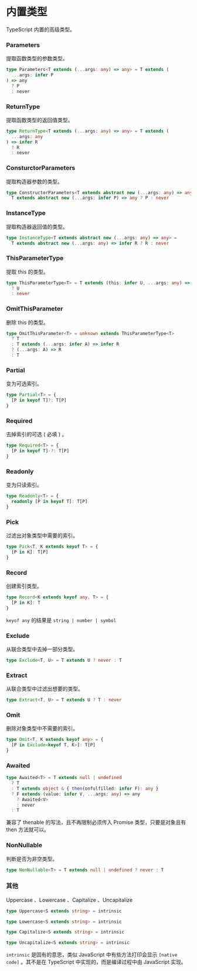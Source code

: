 # 内置类型

TypeScript 内置的高级类型。

### Parameters

提取函数类型的参数类型。

```ts
type Parameters<T extends (...args: any) => any> = T extends (
  ...args: infer P
) => any
  ? P
  : never
```

### ReturnType

提取函数类型的返回值类型。

```ts
type ReturnType<T extends (...args: any) => any> = T extends (
  ...args: any
) => infer R
  ? R
  : never
```

### ConsturctorParameters

提取构造器参数的类型。

```ts
type ConstructorParameters<T extends abstract new (...args: any) => any> =
  T extends abstract new (...args: infer P) => any ? P : never
```

### InstanceType

提取构造器返回值的类型。

```ts
type InstanceType<T extends abstract new (...args: any) => any> =
  T extends abstract new (...args: any) => infer R ? R : never
```

### ThisParameterType

提取 this 的类型。

```ts
type ThisParameterType<T> = T extends (this: infer U, ...args: any) => any
  ? U
  : never
```

### OmitThisParameter

删除 this 的类型。

```ts
type OmitThisParameter<T> = unknown extends ThisParameterType<T>
  ? T
  : T extends (...args: infer A) => infer R
  ? (...args: A) => R
  : T
```

### Partial

变为可选索引。

```ts
type Partial<T> = {
  [P in keyof T]?: T[P]
}
```

### Required

去掉索引的可选 ( 必填 ) 。

```ts
type Required<T> = {
  [P in keyof T]-?: T[P]
}
```

### Readonly

变为只读索引。

```ts
type Readonly<T> = {
  readonly [P in keyof T]: T[P]
}
```

### Pick

过滤出对象类型中需要的索引。

```ts
type Pick<T, K extends keyof T> = {
  [P in K]: T[P]
}
```

### Record

创建索引类型。

```ts
type Record<K extends keyof any, T> = {
  [P in K]: T
}
```

`keyof any` 的结果是 `string | number | symbol`

### Exclude

从联合类型中去掉一部分类型。

```ts
type Exclude<T, U> = T extends U ? never : T
```

### Extract

从联合类型中过滤出想要的类型。

```ts
type Extract<T, U> = T extends U ? T : never
```

### Omit

删除对象类型中不需要的索引。

```ts
type Omit<T, K extends keyof any> = {
  [P in Exclude<keyof T, K>]: T[P]
}
```

### Awaited

```ts
type Awaited<T> = T extends null | undefined
  ? T
  : T extends object & { then(onfulfilled: infer F): any }
  ? F extends (value: infer V, ...args: any) => any
    ? Awaited<V>
    : never
  : T
```

兼容了 thenable 的写法，且不再限制必须传入 Promise 类型，只要是对象且有 then 方法就可以。

### NonNullable

判断是否为非空类型。

```ts
type NonNullable<T> = T extends null | undefined ? never : T
```

### 其他

Uppercase 、Lowercase 、Capitalize 、Uncapitalize

```ts
type Uppercase<S extends string> = intrinsic

type Lowercase<S extends string> = intrinsic

type Capitalize<S extends string> = intrinsic

type Uncapitalize<S extends string> = intrinsic
```

`intrinsic` 是固有的意思，类似 JavaScript 中有些方法打印会显示 `[native code]` 。其不是在 TypeScript 中实现的，而是编译过程中由 JavaScript 实现。
